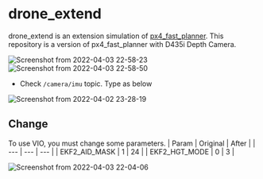 # drone_extend
drone_extend is an extension simulation of [px4_fast_planner](https://github.com/mzahana/px4_fast_planner). This repository is a version of px4_fast_planner with D435i Depth Camera.

![Screenshot from 2022-04-03 22-58-23](https://user-images.githubusercontent.com/69444682/161436743-24bf3fba-152f-46b6-afeb-8c8111feed8b.png)
![Screenshot from 2022-04-03 22-58-50](https://user-images.githubusercontent.com/69444682/161436744-ff26448c-d852-4861-832e-317c51d954ff.png)

* Check `/camera/imu` topic. Type as below

![Screenshot from 2022-04-02 23-28-19](https://user-images.githubusercontent.com/69444682/161424850-f0777c14-0e91-49b4-b0b0-c5ebf77abcb6.png)

## Change
To use VIO, you must change some parameters.
| Param | Original | After |
| --- | --- | --- |
| EKF2_AID_MASK | 1 | 24 |
| EKF2_HGT_MODE | 0 | 3 |

![Screenshot from 2022-04-03 22-04-06](https://user-images.githubusercontent.com/69444682/161434374-f3bc683e-49c7-4d66-aaef-a83267a49db8.png)
